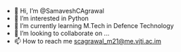 - 👋 Hi, I’m @SamaveshCAgrawal
- 👀 I’m interested in Python
- 🌱 I’m currently learning M.Tech in Defence Technology
- 💞️ I’m looking to collaborate on ...
- 📫 How to reach me scagrawal_m21@me.vjti.ac.im

<!---
SamaveshCAgrawal/SamaveshCAgrawal is a ✨ special ✨ repository because its `README.md` (this file) appears on your GitHub profile.
You can click the Preview link to take a look at your changes.
--->
